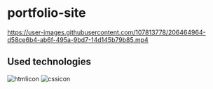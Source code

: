 # portfolio-site

https://user-images.githubusercontent.com/107813778/206464964-d58ce6b4-ab6f-495a-9bd7-14d145b79b85.mp4

## Used technologies

![htmlicon](https://user-images.githubusercontent.com/107813778/206440821-671a5fff-1e65-4620-90af-49b9bdc140e3.png)
![cssicon](https://user-images.githubusercontent.com/107813778/206440820-2b5545a5-e5a1-437f-91bb-f422dcb90d86.png)
